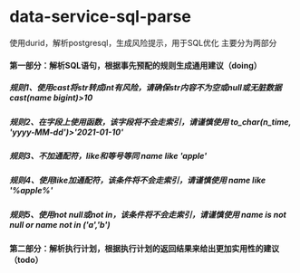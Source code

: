 # data-service-sql-parse
使用durid，解析postgresql，生成风险提示，用于SQL优化
主要分为两部分
#### 第一部分：解析SQL语句，根据事先预配的规则生成通用建议（doing）
##### 规则1、使用cast将str转成int有风险，请确保str内容不为空或null或无脏数据 cast(name bigint)>10
##### 规则2、在字段上使用函数，该字段将不会走索引，请谨慎使用 to_char(n_time, 'yyyy-MM-dd')>'2021-01-10'
##### 规则3、不加通配符，like和等号等同 name like 'apple'
##### 规则4、使用like加通配符，该条件将不会走索引，请谨慎使用 name like '%apple%'
##### 规则5、使用not null或not in，该条件将不会走索引，请谨慎使用 name is not null or name not in ('a','b')
#### 第二部分：解析执行计划，根据执行计划的返回结果来给出更加实用性的建议（todo）

